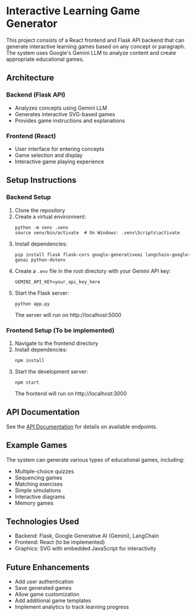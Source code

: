 # Interactive Learning Game Generator

This project consists of a React frontend and Flask API backend that can generate interactive learning games based on any concept or paragraph. The system uses Google's Gemini LLM to analyze content and create appropriate educational games.

## Architecture

### Backend (Flask API)
- Analyzes concepts using Gemini LLM
- Generates interactive SVG-based games
- Provides game instructions and explanations

### Frontend (React)
- User interface for entering concepts
- Game selection and display
- Interactive game playing experience

## Setup Instructions

### Backend Setup

1. Clone the repository
2. Create a virtual environment:
   ```
   python -m venv .venv
   source venv/bin/activate  # On Windows: .venv\Scripts\activate
   ```
3. Install dependencies:
   ```
   pip install flask flask-cors google-generativeai langchain-google-genai python-dotenv
   ```
4. Create a `.env` file in the root directory with your Gemini API key:
   ```
   GEMINI_API_KEY=your_api_key_here
   ```
5. Start the Flask server:
   ```
   python app.py
   ```
   The server will run on http://localhost:5000

### Frontend Setup (To be implemented)

1. Navigate to the frontend directory
2. Install dependencies:
   ```
   npm install
   ```
3. Start the development server:
   ```
   npm start
   ```
   The frontend will run on http://localhost:3000

## API Documentation

See the [API Documentation](API_DOCUMENTATION.md) for details on available endpoints.

## Example Games

The system can generate various types of educational games, including:
- Multiple-choice quizzes
- Sequencing games
- Matching exercises
- Simple simulations
- Interactive diagrams
- Memory games

## Technologies Used

- Backend: Flask, Google Generative AI (Gemini), LangChain
- Frontend: React (to be implemented)
- Graphics: SVG with embedded JavaScript for interactivity

## Future Enhancements

- Add user authentication
- Save generated games
- Allow game customization
- Add additional game templates
- Implement analytics to track learning progress